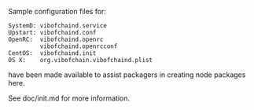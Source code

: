 Sample configuration files for:
```
SystemD: vibofchaind.service
Upstart: vibofchaind.conf
OpenRC:  vibofchaind.openrc
         vibofchaind.openrcconf
CentOS:  vibofchaind.init
OS X:    org.vibofchain.vibofchaind.plist
```
have been made available to assist packagers in creating node packages here.

See doc/init.md for more information.
